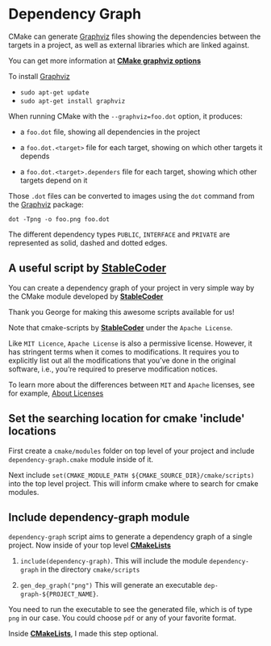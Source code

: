 # Dependency Graph

[CMake graphviz options]: https://cmake.org/cmake/help/latest/module/CMakeGraphVizOptions.html
[Graphviz]: https://graphviz.org/

CMake can generate [Graphviz] files showing the dependencies between the targets in a project, as well as external libraries which are linked against.

You can get more information at **[CMake graphviz options]**

To install [Graphviz]

* `sudo apt-get update`
* `sudo apt-get install graphviz`

When running CMake with the `--graphviz=foo.dot` option, it produces:

* a `foo.dot` file, showing all dependencies in the project

* a `foo.dot.<target>` file for each target, showing on which other targets it depends

* a `foo.dot.<target>.dependers` file for each target, showing which other targets depend on it

Those `.dot` files can be converted to images using the `dot` command from the [Graphviz] package:

`dot -Tpng -o foo.png foo.dot`

The different dependency types `PUBLIC`, `INTERFACE` and `PRIVATE` are represented as solid, dashed and dotted edges.

[StableCoder]: https://github.com/StableCoder/cmake-scripts

## A useful script by **[StableCoder]**

You can create a dependency graph of your project in very simple way by the CMake module developed by **[StableCoder]**

Thank you George for making this awesome scripts available for us!

Note that cmake-scripts by **[StableCoder]** under the `Apache License`.

Like `MIT Licence`, `Apache License` is also a permissive license. However, it has stringent terms when it comes to modifications. 
It requires you to explicitly list out all the modifications that you’ve done in the original software, i.e., you’re required to preserve modification notices.

[About Licenses]: https://resources.whitesourcesoftware.com/blog-whitesource/top-10-apache-license-questions-answered 
To learn more about the differences between `MIT` and `Apache` licenses, see for example, [About Licenses]

## Set the searching location for cmake 'include' locations

First create a `cmake/modules` folder on top level of your project and include `dependency-graph.cmake`
module inside of it.

Next include `set(CMAKE_MODULE_PATH ${CMAKE_SOURCE_DIR}/cmake/scripts)` into the top level project. This will inform cmake where
to search for cmake modules.

## Include dependency-graph module

[CMakeLists]: CMakeLists.txt

`dependency-graph` script aims to generate a dependency graph of a single project. Now inside of your top level **[CMakeLists]**

1. `include(dependency-graph)`. This will include the module `dependency-graph` in the directory `cmake/scripts`

2. `gen_dep_graph("png")` This will generate an executable `dep-graph-${PROJECT_NAME}`.

You need to run the executable to see the generated file, which is of type `png` in our case. You could choose `pdf` or any of your favorite format.

Inside **[CMakeLists]**, I made this step optional.








